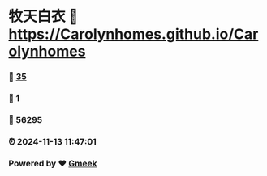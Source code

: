 # 牧天白衣 :link: https://Carolynhomes.github.io/Carolynhomes 
### :page_facing_up: [35](https://Carolynhomes.github.io/Carolynhomes/tag.html) 
### :speech_balloon: 1 
### :hibiscus: 56295 
### :alarm_clock: 2024-11-13 11:47:01 
### Powered by :heart: [Gmeek](https://github.com/Meekdai/Gmeek)
